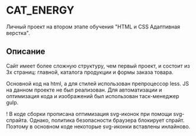 # CAT_ENERGY
Личный проект на втором этапе обучения "HTML и CSS Адаптивная верстка".

## Описание
Сайт имеет более сложную структуру, чем первый проект, и состоит из 3х страниц: главной, каталога продукции и формы заказа товара.

Основной код на html, а для стилей использован препроцессор less. JS на данном проекте не был реализован.
Для автоматизации и оптимизация кода и изображений был использован таск-менеджер gulp.

! В коде сборки прописана оптимизация svg-иконок при помощи svg-спрайта. Однако, политика безопасности браузера блокирует спрайт. Поэтому в основном коде некоторые svg-иконки вставлены инлайново.
